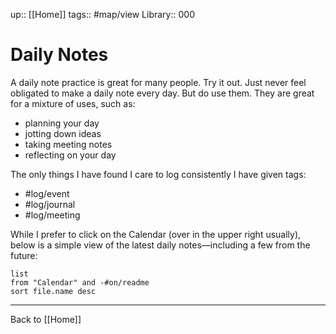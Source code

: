 up:: [[Home]]
tags:: #map/view 
Library:: 000

# Daily Notes
A daily note practice is great for many people. Try it out. Just never feel obligated to make a daily note every day. But do use them. They are great for a mixture of uses, such as: 

- planning your day
- jotting down ideas
- taking meeting notes
- reflecting on your day

The only things I have found I care to log consistently I have given tags:

- #log/event 
- #log/journal 
- #log/meeting

While I prefer to click on the Calendar (over in the upper right usually), below is a simple view of the latest daily notes—including a few from the future:

```dataview
list
from "Calendar" and -#on/readme 
sort file.name desc
```

---

Back to [[Home]]